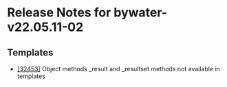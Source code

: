 
# Release Notes for bywater-v22.05.11-02

## Templates

- [[32453]](http://bugs.koha-community.org/bugzilla3/show_bug.cgi?id=32453) Object methods _result and _resultset methods not available in templates


